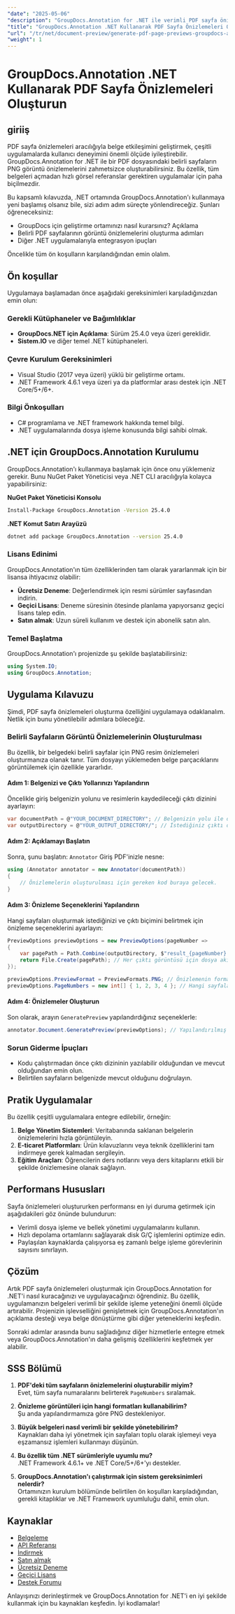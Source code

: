 ```yaml
---
"date": "2025-05-06"
"description": "GroupDocs.Annotation for .NET ile verimli PDF sayfa önizlemelerinin nasıl oluşturulacağını öğrenin. Belge etkileşimini geliştirin ve iş akışınızı kolaylaştırın."
"title": "GroupDocs.Annotation .NET Kullanarak PDF Sayfa Önizlemeleri Oluşturun Kapsamlı Bir Kılavuz"
"url": "/tr/net/document-preview/generate-pdf-page-previews-groupdocs-annotation-net/"
"weight": 1
---
```


# GroupDocs.Annotation .NET Kullanarak PDF Sayfa Önizlemeleri Oluşturun

## giriiş

PDF sayfa önizlemeleri aracılığıyla belge etkileşimini geliştirmek, çeşitli uygulamalarda kullanıcı deneyimini önemli ölçüde iyileştirebilir. GroupDocs.Annotation for .NET ile bir PDF dosyasındaki belirli sayfaların PNG görüntü önizlemelerini zahmetsizce oluşturabilirsiniz. Bu özellik, tüm belgeleri açmadan hızlı görsel referanslar gerektiren uygulamalar için paha biçilmezdir.

Bu kapsamlı kılavuzda, .NET ortamında GroupDocs.Annotation'ı kullanmaya yeni başlamış olsanız bile, sizi adım adım süreçte yönlendireceğiz. Şunları öğreneceksiniz:
- GroupDocs için geliştirme ortamınızı nasıl kurarsınız? Açıklama
- Belirli PDF sayfalarının görüntü önizlemelerini oluşturma adımları
- Diğer .NET uygulamalarıyla entegrasyon ipuçları

Öncelikle tüm ön koşulların karşılandığından emin olalım.

## Ön koşullar

Uygulamaya başlamadan önce aşağıdaki gereksinimleri karşıladığınızdan emin olun:

### Gerekli Kütüphaneler ve Bağımlılıklar

- **GroupDocs.NET için Açıklama**: Sürüm 25.4.0 veya üzeri gereklidir.
- **Sistem.IO** ve diğer temel .NET kütüphaneleri.

### Çevre Kurulum Gereksinimleri

- Visual Studio (2017 veya üzeri) yüklü bir geliştirme ortamı.
- .NET Framework 4.6.1 veya üzeri ya da platformlar arası destek için .NET Core/5+/6+.

### Bilgi Önkoşulları

- C# programlama ve .NET framework hakkında temel bilgi.
- .NET uygulamalarında dosya işleme konusunda bilgi sahibi olmak.

## .NET için GroupDocs.Annotation Kurulumu

GroupDocs.Annotation'ı kullanmaya başlamak için önce onu yüklemeniz gerekir. Bunu NuGet Paket Yöneticisi veya .NET CLI aracılığıyla kolayca yapabilirsiniz:

**NuGet Paket Yöneticisi Konsolu**
```bash
Install-Package GroupDocs.Annotation -Version 25.4.0
```

**.NET Komut Satırı Arayüzü**
```bash
dotnet add package GroupDocs.Annotation --version 25.4.0
```

### Lisans Edinimi

GroupDocs.Annotation'ın tüm özelliklerinden tam olarak yararlanmak için bir lisansa ihtiyacınız olabilir:
- **Ücretsiz Deneme**: Değerlendirmek için resmi sürümler sayfasından indirin.
- **Geçici Lisans**: Deneme süresinin ötesinde planlama yapıyorsanız geçici lisans talep edin.
- **Satın almak**: Uzun süreli kullanım ve destek için abonelik satın alın.

### Temel Başlatma

GroupDocs.Annotation'ı projenizde şu şekilde başlatabilirsiniz:
```csharp
using System.IO;
using GroupDocs.Annotation;
```

## Uygulama Kılavuzu

Şimdi, PDF sayfa önizlemeleri oluşturma özelliğini uygulamaya odaklanalım. Netlik için bunu yönetilebilir adımlara böleceğiz.

### Belirli Sayfaların Görüntü Önizlemelerinin Oluşturulması

Bu özellik, bir belgedeki belirli sayfalar için PNG resim önizlemeleri oluşturmanıza olanak tanır. Tüm dosyayı yüklemeden belge parçacıklarını görüntülemek için özellikle yararlıdır.

#### Adım 1: Belgenizi ve Çıktı Yollarınızı Yapılandırın

Öncelikle giriş belgenizin yolunu ve resimlerin kaydedileceği çıktı dizinini ayarlayın:
```csharp
var documentPath = @"YOUR_DOCUMENT_DIRECTORY"; // Belgenizin yolu ile değiştirin
var outputDirectory = @"YOUR_OUTPUT_DIRECTORY/"; // İstediğiniz çıktı diziniyle değiştirin
```

#### Adım 2: Açıklamayı Başlatın

Sonra, şunu başlatın: `Annotator` Giriş PDF'inizle nesne:
```csharp
using (Annotator annotator = new Annotator(documentPath))
{
    // Önizlemelerin oluşturulması için gereken kod buraya gelecek.
}
```

#### Adım 3: Önizleme Seçeneklerini Yapılandırın

Hangi sayfaları oluşturmak istediğinizi ve çıktı biçimini belirtmek için önizleme seçeneklerini ayarlayın:
```csharp
PreviewOptions previewOptions = new PreviewOptions(pageNumber =>
{
    var pagePath = Path.Combine(outputDirectory, $"result_{pageNumber}.png");
    return File.Create(pagePath); // Her çıktı görüntüsü için dosya akışı oluştur
});

previewOptions.PreviewFormat = PreviewFormats.PNG; // Önizlemenin formatını PNG olarak ayarlayın.
previewOptions.PageNumbers = new int[] { 1, 2, 3, 4 }; // Hangi sayfalar için önizleme oluşturulacağını belirtin.
```

#### Adım 4: Önizlemeler Oluşturun

Son olarak, arayın `GeneratePreview` yapılandırdığınız seçeneklerle:
```csharp
annotator.Document.GeneratePreview(previewOptions); // Yapılandırılmış seçeneklere göre önizlemeler oluşturun.
```

### Sorun Giderme İpuçları

- Kodu çalıştırmadan önce çıktı dizininin yazılabilir olduğundan ve mevcut olduğundan emin olun.
- Belirtilen sayfaların belgenizde mevcut olduğunu doğrulayın.

## Pratik Uygulamalar

Bu özellik çeşitli uygulamalara entegre edilebilir, örneğin:
1. **Belge Yönetim Sistemleri**: Veritabanında saklanan belgelerin önizlemelerini hızla görüntüleyin.
2. **E-ticaret Platformları**: Ürün kılavuzlarını veya teknik özelliklerini tam indirmeye gerek kalmadan sergileyin.
3. **Eğitim Araçları**: Öğrencilerin ders notlarını veya ders kitaplarını etkili bir şekilde önizlemesine olanak sağlayın.

## Performans Hususları

Sayfa önizlemeleri oluştururken performansı en iyi duruma getirmek için aşağıdakileri göz önünde bulundurun:
- Verimli dosya işleme ve bellek yönetimi uygulamalarını kullanın.
- Hızlı depolama ortamlarını sağlayarak disk G/Ç işlemlerini optimize edin.
- Paylaşılan kaynaklarda çalışıyorsa eş zamanlı belge işleme görevlerinin sayısını sınırlayın.

## Çözüm

Artık PDF sayfa önizlemeleri oluşturmak için GroupDocs.Annotation for .NET'i nasıl kuracağınızı ve uygulayacağınızı öğrendiniz. Bu özellik, uygulamanızın belgeleri verimli bir şekilde işleme yeteneğini önemli ölçüde artırabilir. Projenizin işlevselliğini genişletmek için GroupDocs.Annotation'ın açıklama desteği veya belge dönüştürme gibi diğer yeteneklerini keşfedin.

Sonraki adımlar arasında bunu sağladığınız diğer hizmetlerle entegre etmek veya GroupDocs.Annotation'ın daha gelişmiş özelliklerini keşfetmek yer alabilir.

## SSS Bölümü

1. **PDF'deki tüm sayfaların önizlemelerini oluşturabilir miyim?**  
   Evet, tüm sayfa numaralarını belirterek `PageNumbers` sıralamak.

2. **Önizleme görüntüleri için hangi formatları kullanabilirim?**  
   Şu anda yapılandırmamıza göre PNG destekleniyor.

3. **Büyük belgeleri nasıl verimli bir şekilde yönetebilirim?**  
   Kaynakları daha iyi yönetmek için sayfaları toplu olarak işlemeyi veya eşzamansız işlemleri kullanmayı düşünün.

4. **Bu özellik tüm .NET sürümleriyle uyumlu mu?**  
   .NET Framework 4.6.1+ ve .NET Core/5+/6+'yı destekler.

5. **GroupDocs.Annotation'ı çalıştırmak için sistem gereksinimleri nelerdir?**  
   Ortamınızın kurulum bölümünde belirtilen ön koşulları karşıladığından, gerekli kitaplıklar ve .NET Framework uyumluluğu dahil, emin olun.

## Kaynaklar

- [Belgeleme](https://docs.groupdocs.com/annotation/net/)
- [API Referansı](https://reference.groupdocs.com/annotation/net/)
- [İndirmek](https://releases.groupdocs.com/annotation/net/)
- [Satın almak](https://purchase.groupdocs.com/buy)
- [Ücretsiz Deneme](https://releases.groupdocs.com/annotation/net/)
- [Geçici Lisans](https://purchase.groupdocs.com/temporary-license/)
- [Destek Forumu](https://forum.groupdocs.com/c/annotation/) 

Anlayışınızı derinleştirmek ve GroupDocs.Annotation for .NET'i en iyi şekilde kullanmak için bu kaynakları keşfedin. İyi kodlamalar!